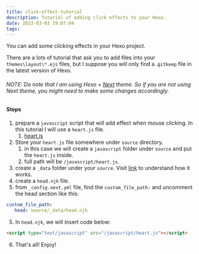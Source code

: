 ```yaml
---
title: click-effect-tutorial
description: Tutorial of adding click effects to your Hexo.
date: 2023-03-03 19:07:04
tags:
---
```


You can add some clicking effects in your Hexo project.

There are a lots of tutorial that ask you to add files into your `themes\layout\*.ejs` files, but I suppose you will only find a .`gitkeep` file in the latest version of Hexo.

###### NOTE: Do note that I am using Hexo + [Next](https://theme-next.js.org/) theme. So if you are not using Next theme, you might need to make some changes accordingly.

#### Steps
1. prepare a `javascript` script that will add effect when mouse clicking. In this tutorial I will use a `heart.js` file.
    1. [heart.js](2023/03/03/heart-js/)
2. Store your `heart.js` file somewhere under `source` directory.
    1. in this case we will create a `javascript` folder under `source` and put the `heart.js` inside.
    2. full path will be `/javascript/heart.js`.
2. create a `_data` folder under your `source`. Visit [link](https://hexo.io/docs/data-files.html) to understand how it works.
3. create a `head.njk` file.
4. from `_config.next.yml` file, find the `custom_file_path:` and uncomment the head section like this:

```yml
custom_file_path:
   head: source/_data/head.njk
```

5. In `head.njk`, we will insert code below:

```html
<script type="text/javascript" src="/javascript/heart.js"></script>
```

6. That's all! Enjoy!